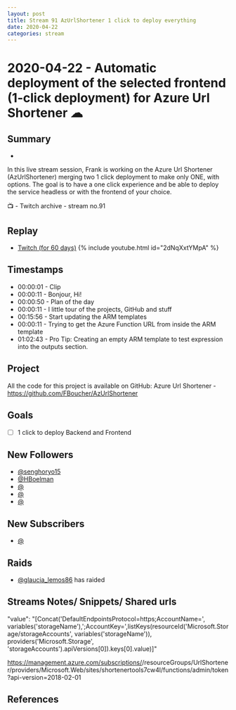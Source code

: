```yaml
---
layout: post
title: Stream 91 AzUrlShortener 1 click to deploy everything
date: 2020-04-22
categories: stream
---
```



# 2020-04-22 - Automatic deployment of the selected frontend (1-click deployment) for Azure Url Shortener  ☁ 

## Summary
-

In this live stream session, Frank is working on the Azure Url Shortener (AzUrlShortener) merging two 1 click deployment to make only ONE, with options. The goal is to have a one click experience and be able to deploy the service headless or with the frontend of your choice.

📺 - Twitch archive - stream no.91

## Replay


- [Twitch (for 60 days)](https://www.twitch.tv/videos/599257462)
{% include youtube.html id="2dNqXxtYMpA" %}
<br/><!--more-->


## Timestamps


- 00:00:01 - Clip
- 00:00:11 - Bonjour, Hi!
- 00:00:50 - Plan of the day
- 00:00:11 - I little tour of the projects, GitHub and stuff
- 00:15:56 - Start updating the ARM templates
- 00:00:11 - Trying to get the Azure Function URL from inside the ARM template 
- 01:02:43 - Pro Tip: Creating an empty ARM template to test expression into the outputs section.


Project
-------

All the code for this project is available on GitHub: Azure Url Shortener - https://github.com/FBoucher/AzUrlShortener



Goals
-----

- [ ] 1 click to deploy Backend and Frontend


New Followers
-------------

- [@senghoryo15](https://www.twitch.tv/senghoryo15)
- [@HBoelman](https://www.twitch.tv/HBoelman)
- [@](https://www.twitch.tv/)
- [@](https://www.twitch.tv/)
- [@](https://www.twitch.tv/)




New Subscribers
---------------

- [@](https://www.twitch.tv/)


Raids
------

- [@glaucia_lemos86](https://www.twitch.tv/glaucia_lemos86) has raided



Streams Notes/ Snippets/ Shared urls
-----------------------------------

"value": "[Concat('DefaultEndpointsProtocol=https;AccountName=', variables('storageName'),';AccountKey=',listKeys(resourceId('Microsoft.Storage/storageAccounts', variables('storageName')), providers('Microsoft.Storage', 'storageAccounts').apiVersions[0]).keys[0].value)]"



https://management.azure.com/subscriptions/<subscriptions-ID>/resourceGroups/UrlShortener/providers/Microsoft.Web/sites/shortenertools7cw4l/functions/admin/token?api-version=2018-02-01

References
----------

